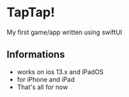 # TapTap!
My first game/app written using swiftUI

## Informations
- works on ios 13.x and iPadOS
- for iPhone and iPad
- That's all for now
